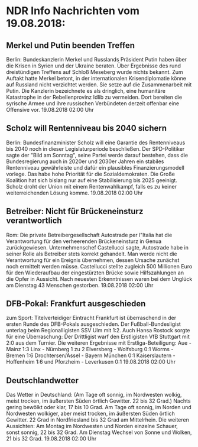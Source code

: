 # NDR Info Nachrichten vom 19.08.2018:


## Merkel und Putin beenden Treffen
Berlin: 			Bundeskanzlerin Merkel und Russlands Präsident Putin haben über die Krisen in Syrien und der Ukraine beraten. Über Ergebnisse des rund dreistündigen Treffens auf Schloß Meseberg wurde nichts bekannt. Zum Auftakt hatte Merkel betont, in der internationalen Krisendiplomatie könne auf Russland nicht verzichtet werden. Sie setze auf die Zusammenarbeit mit Putin. Die Kanzlerin bezeichnete es als dringlich, eine humanitäre Katastrophe in der Rebellenprovinz Idlib zu vermeiden. Dort bereiten die syrische Armee und ihre russischen Verbündeten derzeit offenbar eine Offensive vor. 19.08.2018 02:00 Uhr 

## Scholz will Rentenniveau bis 2040 sichern
Berlin: Bundesfinanzminister Scholz will eine Garantie des Rentenniveaus bis 2040 noch in dieser Legislaturperiode beschließen. Der SPD-Politiker sagte der "Bild am Sonntag", seine Partei werde darauf bestehen, dass die Bundesregierung auch in 2020er und 2030er Jahren ein stabiles Rentenniveau gewährleiste und dafür ein plausibles Finanzierungsmodell vorlege. Das habe hohe Priorität für die Sozialdemokraten. Die Große Koalition hat sich bislang nur auf eine Stabilisierung bis 2025 geeinigt. Scholz droht der Union mit einem Rentenwahlkampf, falls es zu keiner weiterreichenden Lösung komme. 19.08.2018 02:00 Uhr 

## Betreiber: Nicht für Brückeneinsturz verantwortlich
Rom: 	Die private Betreibergesellschaft Autostrade per l"Italia hat die Verantwortung für den verheerenden Brückeneinsturz in Genua zurückgewiesen. Unternehmenschef Castellucci sagte, Autostrade habe in seiner Rolle als Betreiber stets korrekt gehandelt. Man werde nicht die Verantwortung für ein Ereignis übernehmen, dessen Ursache zunächst noch ermittelt werden müsse. Castellucci stellte zugleich 500 Millionen Euro für den Wiederaufbau der eingestürzten Brücke sowie Hilfszahlungen an die Opfer in Aussicht. Nach neuesten Erkenntnissen waren bei dem Unglück am Dienstag 43 Menschen gestorben. 19.08.2018 02:00 Uhr 

## DFB-Pokal: Frankfurt ausgeschieden
zum Sport: Titelverteidiger Eintracht Frankfurt ist überraschend in der ersten Runde des DFB-Pokals ausgeschieden. Der Fußball-Bundesligist unterlag beim Regionalligisten SSV Ulm mit 1:2. Auch Hansa Rostock sorgte für eine Überraschung: Der Drittligist warf den Erstligisten VfB Stuttgart mit 2:0 aus dem Turnier. Die weiteren Ergebnisse mit Erstliga-Beteiligung:
Aue    -   Mainz     1:3
Linx    -   Nürnberg    1 zu 2
Elversberg    -    Wolfsburg    0:1
Worms    -    Bremen    1:6
Drochtersen/Assel    -    Bayern München 0:1
Kaiserslautern    -    Hoffenheim    1:6
und Pforzheim    -    Leverkusen    0:1 19.08.2018 02:00 Uhr 

## Deutschlandwetter
Das Wetter in Deutschland:
(Am Tage oft sonnig, im Nordwesten wolkig, meist trocken, im äußersten Süden örtlich Gewitter. 22 bis 32 Grad.) Nachts gering bewölkt oder klar, 17 bis 10 Grad. Am Tage oft sonnig, im Norden und Nordwesten wolkiger, aber meist trocken, im äußersten Süden örtlich Gewitter. 22 Grad in Nordfriesland bis 32 Grad am Mittelrhein. Die weiteren Aussichten: Am Montag im Nordwesten und Norden einzelne Schauer, sonst sonnig, 22 bis 32 Grad. Am Dienstag Wechsel von Sonne und Wolken, 21 bis 32 Grad. 19.08.2018 02:00 Uhr 

